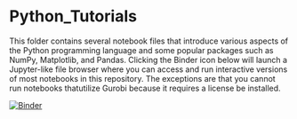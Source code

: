 # Python_Tutorials
This folder contains several notebook files that introduce various aspects of the Python programming language and some popular packages such as NumPy, Matplotlib, and Pandas. Clicking the Binder icon below will launch a Jupyter-like file browser where you can access and run interactive versions of most notebooks in this repository. The exceptions are that you cannot run notebooks thatutilize Gurobi because it requires a license be installed.

[![Binder](https://mybinder.org/badge_logo.svg)](https://mybinder.org/v2/gh/nkfreeman/Python_Tutorials/master)
